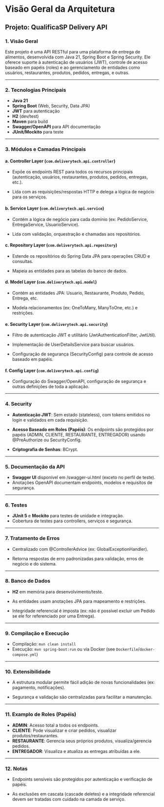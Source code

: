 # Visão Geral da Arquitetura

## Projeto: QualificaSP Delivery API

### 1. Visão Geral
Este projeto é uma API RESTful para uma plataforma de entrega de alimentos, desenvolvida com Java 21, Spring Boot e Spring Security. Ele oferece suporte à autenticação de usuários (JWT), controle de acesso baseado em papéis (roles) e ao gerenciamento de entidades como usuários, restaurantes, produtos, pedidos, entregas, e outras.

---

### 2. Tecnologias Principais
- **Java 21**
- **Spring Boot** (Web, Security, Data JPA)
- **JWT** para autenticação
- **H2** (dev/test) 
- **Maven** para build
- **Swagger/OpenAPI** para API documentação
- **JUnit/Mockito** para teste

---

### 3. Módulos e Camadas Principais

#### a. Controller Layer (`com.deliverytech.api.controller`)
- Expõe os endpoints REST para todos os recursos principais (autenticação, usuários, restaurantes, produtos, pedidos, entregas, etc.).

- Lida com as requisições/respostas HTTP e delega a lógica de negócio para os serviços.

#### b. Service Layer (`com.deliverytech.api.service`)
- Contém a lógica de negócio para cada domínio (ex: PedidoService, EntregaService, UsuarioService).

- Lida com validação, orquestração e chamadas aos repositórios.

#### c. Repository Layer (`com.deliverytech.api.repository`)
- Estende os repositórios do Spring Data JPA para operações CRUD e consultas.

- Mapeia as entidades para as tabelas do banco de dados.

#### d. Model Layer (`com.deliverytech.api.model`)
- Contém as entidades JPA: Usuario, Restaurante, Produto, Pedido, Entrega, etc.

- Modela relacionamentos (ex: OneToMany, ManyToOne, etc.) e restrições.

#### e. Security Layer (`com.deliverytech.api.security`)
- Filtro de autenticação JWT e utilitário (JwtAuthenticationFilter, JwtUtil).

- Implementação de UserDetailsService para buscar usuários.

- Configuração de segurança (SecurityConfig) para controle de acesso baseado em papéis.

#### f. Config Layer (`com.deliverytech.api.config`)
- Configuração do Swagger/OpenAPI, configuração de segurança e outras definições de toda a aplicação.

---

### 4. Security
- **Autenticação JWT**: Sem estado (stateless), com tokens emitidos no login e validados em cada requisição.

- **Acesso Baseado em Roles (Papéis)**: Os endpoints são protegidos por papéis (ADMIN, CLIENTE, RESTAURANTE, ENTREGADOR) usando @PreAuthorize ou SecurityConfig.

- **Criptografia de Senhas**: BCrypt.

---

### 5. Documentação da API
- **Swagger UI**  disponível em /swagger-ui.html (exceto no perfil de teste).
- Anotações OpenAPI documentam endpoints, modelos e requisitos de segurança.

---

### 6. Testes
- **JUnit 5** e **Mockito** para testes de unidade e integração.
- Cobertura de testes para controllers, serviços e segurança.

---

### 7. Tratamento de Erros
- Centralizado com @ControllerAdvice (ex: GlobalExceptionHandler).

- Retorna respostas de erro padronizadas para validação, erros de negócio e do sistema.
---

### 8. Banco de Dados
- **H2** em memória para desenvolvimento/teste.

- As entidades usam anotações JPA para mapeamento e restrições.

- Integridade referencial é imposta (ex: não é possível excluir um Pedido se ele for referenciado por uma Entrega).

---

### 9. Compilação e Execução
- Compilação: `mvn clean install`
- Execução: `mvn spring-boot:run` ou via Docker (see `Dockerfile`/`docker-compose.yml`)

---

### 10. Extensibilidade
- A estrutura modular permite fácil adição de novas funcionalidades (ex: pagamento, notificações).

- Segurança e validação são centralizadas para facilitar a manutenção.

---

### 11. Examplo de Roles (Papéis)
- **ADMIN**: Acesso total a todos os endpoints.
- **CLIENTE**: Pode visualizar e criar pedidos, visualizar produtos/restaurantes.
- **RESTAURANTE**: Gerencia seus próprios produtos, visualiza/gerencia pedidos.
- **ENTREGADOR**: Visualiza e atualiza as entregas atribuídas a ele.

---

### 12. Notas
- Endpoints sensíveis são protegidos por autenticação e verificação de papéis.

- As exclusões em cascata (cascade deletes) e a integridade referencial devem ser tratadas com cuidado na camada de serviço.
